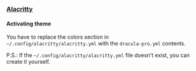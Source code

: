 ### [Alacritty](https://github.com/jwilm/alacritty)

#### Activating theme

You have to replace the colors section in `~/.config/alacritty/alacritty.yml` with the `dracula-pro.yml` contents.

P.S.: If the `~/.config/alacritty/alacritty.yml` file doesn't exist, you can create it yourself.
